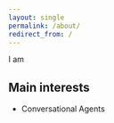 ```yaml
---
layout: single
permalink: /about/
redirect_from: /
---
```


I am 

## Main interests

  * Conversational Agents 
  
